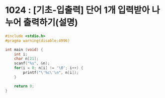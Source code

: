 # 1024 : [기초-입출력] 단어 1개 입력받아 나누어 출력하기(설명)

```c
#include <stdio.h>
#pragma warning(disable:4996)

int main (void) {
    int i;
    char n[21];
    scanf("%s", &n);
    for(i = 0; n[i] != '\0'; i++) {
        printf("\'%c\'\n", n[i]);
    }

    return 0;
}
```
